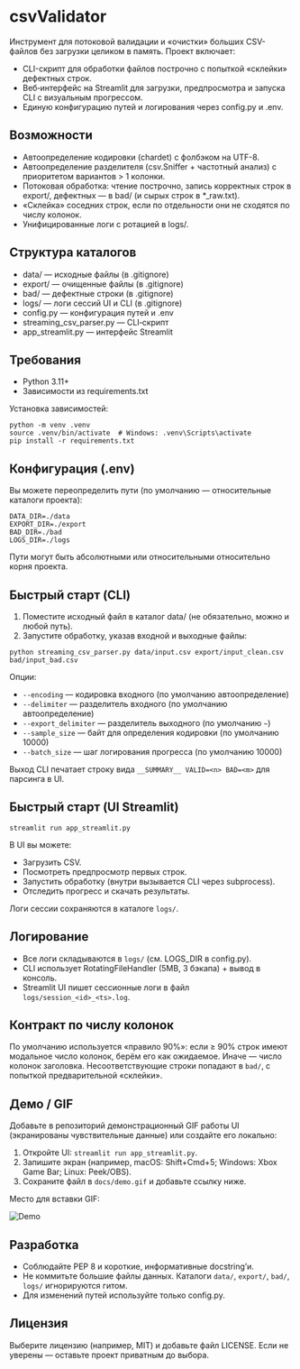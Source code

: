 # csvValidator

Инструмент для потоковой валидации и «очистки» больших CSV-файлов без загрузки целиком в память. Проект включает:

- CLI-скрипт для обработки файлов построчно с попыткой «склейки» дефектных строк.
- Веб‑интерфейс на Streamlit для загрузки, предпросмотра и запуска CLI с визуальным прогрессом.
- Единую конфигурацию путей и логирования через config.py и .env.

## Возможности
- Автоопределение кодировки (chardet) с фолбэком на UTF-8.
- Автоопределение разделителя (csv.Sniffer + частотный анализ) с приоритетом вариантов > 1 колонки.
- Потоковая обработка: чтение построчно, запись корректных строк в export/, дефектных — в bad/ (и сырых строк в *_raw.txt).
- «Склейка» соседних строк, если по отдельности они не сходятся по числу колонок.
- Унифицированные логи с ротацией в logs/.

## Структура каталогов
- data/ — исходные файлы (в .gitignore)
- export/ — очищенные файлы (в .gitignore)
- bad/ — дефектные строки (в .gitignore)
- logs/ — логи сессий UI и CLI (в .gitignore)
- config.py — конфигурация путей и .env
- streaming_csv_parser.py — CLI‑скрипт
- app_streamlit.py — интерфейс Streamlit

## Требования
- Python 3.11+
- Зависимости из requirements.txt

Установка зависимостей:

```
python -m venv .venv
source .venv/bin/activate  # Windows: .venv\Scripts\activate
pip install -r requirements.txt
```

## Конфигурация (.env)
Вы можете переопределить пути (по умолчанию — относительные каталоги проекта):

```
DATA_DIR=./data
EXPORT_DIR=./export
BAD_DIR=./bad
LOGS_DIR=./logs
```

Пути могут быть абсолютными или относительными относительно корня проекта.

## Быстрый старт (CLI)

1. Поместите исходный файл в каталог data/ (не обязательно, можно и любой путь).
2. Запустите обработку, указав входной и выходные файлы:

```
python streaming_csv_parser.py data/input.csv export/input_clean.csv bad/input_bad.csv
```

Опции:
- `--encoding` — кодировка входного (по умолчанию автоопределение)
- `--delimiter` — разделитель входного (по умолчанию автоопределение)
- `--export_delimiter` — разделитель выходного (по умолчанию `~`)
- `--sample_size` — байт для определения кодировки (по умолчанию 10000)
- `--batch_size` — шаг логирования прогресса (по умолчанию 10000)

Выход CLI печатает строку вида `__SUMMARY__ VALID=<n> BAD=<m>` для парсинга в UI.

## Быстрый старт (UI Streamlit)

```
streamlit run app_streamlit.py
```

В UI вы можете:
- Загрузить CSV.
- Посмотреть предпросмотр первых строк.
- Запустить обработку (внутри вызывается CLI через subprocess).
- Отследить прогресс и скачать результаты.

Логи сессии сохраняются в каталоге `logs/`.

## Логирование
- Все логи складываются в `logs/` (см. LOGS_DIR в config.py).
- CLI использует RotatingFileHandler (5MB, 3 бэкапа) + вывод в консоль.
- Streamlit UI пишет сессионные логи в файл `logs/session_<id>_<ts>.log`.

## Контракт по числу колонок
По умолчанию используется «правило 90%»: если ≥ 90% строк имеют модальное число колонок, берём его как ожидаемое. Иначе — число колонок заголовка. Несоответствующие строки попадают в `bad/`, с попыткой предварительной «склейки».

## Демо / GIF
Добавьте в репозиторий демонстрационный GIF работы UI (экранированы чувствительные данные) или создайте его локально:

1. Откройте UI: `streamlit run app_streamlit.py`.
2. Запишите экран (например, macOS: Shift+Cmd+5; Windows: Xbox Game Bar; Linux: Peek/OBS).
3. Сохраните файл в `docs/demo.gif` и добавьте ссылку ниже.

Место для вставки GIF:

![Demo](docs/demo.gif)

## Разработка
- Соблюдайте PEP 8 и короткие, информативные docstring’и.
- Не коммитьте большие файлы данных. Каталоги `data/`, `export/`, `bad/`, `logs/` игнорируются гитом.
- Для изменений путей используйте только config.py.

## Лицензия
Выберите лицензию (например, MIT) и добавьте файл LICENSE. Если не уверены — оставьте проект приватным до выбора.
